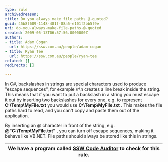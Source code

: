 ```yaml
---
type: rule
archivedreason: 
title: Do you always make file paths @-quoted?
guid: 45b8f689-1148-481f-88a5-e101f2bb5f9e
uri: do-you-always-make-file-paths-@-quoted
created: 2009-05-13T06:57:56.0000000Z
authors:
- title: Adam Cogan
  url: https://ssw.com.au/people/adam-cogan
- title: Ryan Tee
  url: https://ssw.com.au/people/ryan-tee
related: []
redirects: []

---
```


In C#, backslashes in strings are special characters used to produce "escape sequences", for example \r\n creates a line break inside the string. This means that if you want to put a backslash in a string you must escape it out by inserting two backslashes for every one, e.g. to represent  **C:\Temp\MyFile.txt** you would use  **C:\\Temp\\MyFile.txt** . This makes the file paths hard to read, and you can't copy and paste them out of the application.  
<!--endintro-->

By inserting an @ character in front of the string, e.g.  **@"C:\Temp\MyFile.txt"** , you can turn off escape sequences, making it behave like VB.NET. File paths should always be stored like this in strings.


| We have a program called [SSW Code Auditor](http&#58;//www.ssw.com.au/ssw/CodeAuditor/) to check for this rule. |
| --- |
